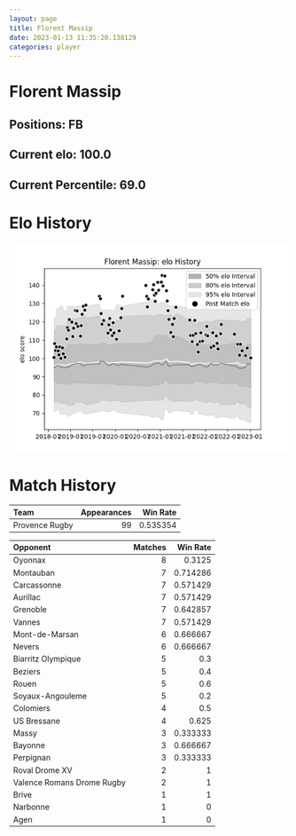 ```yaml
---  
layout: page  
title: Florent Massip  
date: 2023-01-13 11:35:20.138129  
categories: player  
---
```

# Florent Massip

## Positions: FB

## Current elo: 100.0

## Current Percentile: 69.0

# Elo History


![elo history](history_FlorentMassip.png)
# Match History


| Team           |   Appearances |   Win Rate |
|:---------------|--------------:|-----------:|
| Provence Rugby |            99 |   0.535354 |

| Opponent                   |   Matches |   Win Rate |
|:---------------------------|----------:|-----------:|
| Oyonnax                    |         8 |   0.3125   |
| Montauban                  |         7 |   0.714286 |
| Carcassonne                |         7 |   0.571429 |
| Aurillac                   |         7 |   0.571429 |
| Grenoble                   |         7 |   0.642857 |
| Vannes                     |         7 |   0.571429 |
| Mont-de-Marsan             |         6 |   0.666667 |
| Nevers                     |         6 |   0.666667 |
| Biarritz Olympique         |         5 |   0.3      |
| Beziers                    |         5 |   0.4      |
| Rouen                      |         5 |   0.6      |
| Soyaux-Angouleme           |         5 |   0.2      |
| Colomiers                  |         4 |   0.5      |
| US Bressane                |         4 |   0.625    |
| Massy                      |         3 |   0.333333 |
| Bayonne                    |         3 |   0.666667 |
| Perpignan                  |         3 |   0.333333 |
| Roval Drome XV             |         2 |   1        |
| Valence Romans Drome Rugby |         2 |   1        |
| Brive                      |         1 |   1        |
| Narbonne                   |         1 |   0        |
| Agen                       |         1 |   0        |